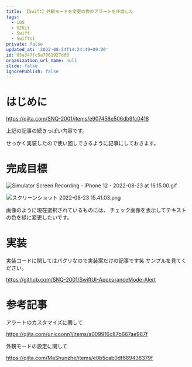 ```yaml
---
title: 【Swift】外観モードを変更の際のアラートを作成した
tags:
  - iOS
  - UIKit
  - Swift
  - SwiftUI
private: false
updated_at: '2022-08-24T14:24:49+09:00'
id: 05a347fc5a7861927d00
organization_url_name: null
slide: false
ignorePublish: false
---
```

# はじめに
https://qiita.com/SNQ-2001/items/e907458e506db9fc0418

上記の記事の続きっぽい内容です。

せっかく実装したので使い回しできるように記事にしておきます。

# 完成目標

![Simulator Screen Recording - iPhone 12 - 2022-08-23 at 16.15.00.gif](https://qiita-image-store.s3.ap-northeast-1.amazonaws.com/0/1745371/8f9331fb-6da2-901e-4e94-4cefdb47f31a.gif)

![スクリーンショット 2022-08-23 15.41.03.png](https://qiita-image-store.s3.ap-northeast-1.amazonaws.com/0/1745371/486eaef0-2b31-58f0-c956-596d1d4c6203.png)

画像のように現在選択されているものには、
チェック画像を表示してテキストの色を緑に変更したいです。

# 実装
実装コードに関してはパクリなので実装案だけの記事です笑
サンプルを見てください。

https://github.com/SNQ-2001/SwiftUI-AppearanceMode-Alert

# 参考記事
アラートのカスタマイズに関して

https://qiita.com/unicoonn1/items/a009916c87b667ae987f

外観モードの設定に関して

https://qiita.com/MaShunzhe/items/e0b5cab0df689438379f

